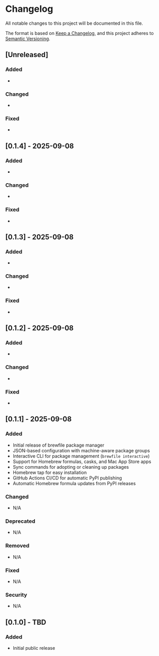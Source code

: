 # Changelog

All notable changes to this project will be documented in this file.

The format is based on [Keep a Changelog](https://keepachangelog.com/en/1.0.0/),
and this project adheres to [Semantic Versioning](https://semver.org/spec/v2.0.0.html).

## [Unreleased]

### Added
- 

### Changed
- 

### Fixed
- 

## [0.1.4] - 2025-09-08

### Added
- 

### Changed
- 

### Fixed
- 

## [0.1.3] - 2025-09-08

### Added
- 

### Changed
- 

### Fixed
- 

## [0.1.2] - 2025-09-08

### Added
- 

### Changed
- 

### Fixed
- 

## [0.1.1] - 2025-09-08

### Added

- Initial release of brewfile package manager
- JSON-based configuration with machine-aware package groups
- Interactive CLI for package management (`brewfile interactive`)
- Support for Homebrew formulas, casks, and Mac App Store apps
- Sync commands for adopting or cleaning up packages
- Homebrew tap for easy installation
- GitHub Actions CI/CD for automatic PyPI publishing
- Automatic Homebrew formula updates from PyPI releases

### Changed

- N/A

### Deprecated

- N/A

### Removed

- N/A

### Fixed

- N/A

### Security

- N/A

## [0.1.0] - TBD

### Added

- Initial public release
